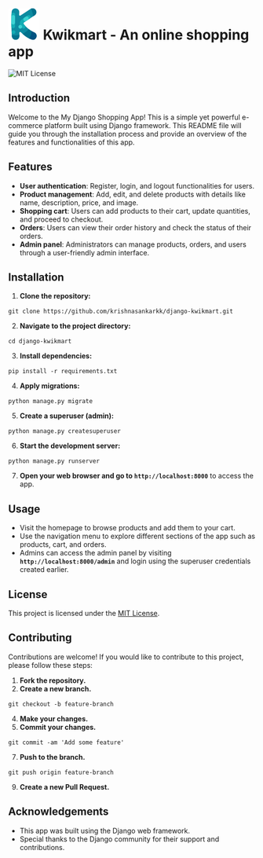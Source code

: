 # ![Kwikmart Logo](/static/images/logo.png) Kwikmart - An online shopping app
![MIT License](https://img.shields.io/badge/License-MIT-yellow.svg)

## Introduction
Welcome to the My Django Shopping App! This is a simple yet powerful e-commerce platform built using Django framework. This README file will guide you through the installation process and provide an overview of the features and functionalities of this app.

## Features
- **User authentication**: Register, login, and logout functionalities for users.
- **Product management**: Add, edit, and delete products with details like name, description, price, and image.
- **Shopping cart**: Users can add products to their cart, update quantities, and proceed to checkout.
- **Orders**: Users can view their order history and check the status of their orders.
- **Admin panel**: Administrators can manage products, orders, and users through a user-friendly admin interface.

## Installation
1. **Clone the repository:**

```
git clone https://github.com/krishnasankarkk/django-kwikmart.git
```
2. **Navigate to the project directory:**

```
cd django-kwikmart
```
3. **Install dependencies:**

```
pip install -r requirements.txt
```
4. **Apply migrations:**

```
python manage.py migrate
```
5. **Create a superuser (admin):**

```
python manage.py createsuperuser
```
6. **Start the development server:**

```
python manage.py runserver
```
7. **Open your web browser and go to `http://localhost:8000`** to access the app.

## Usage
- Visit the homepage to browse products and add them to your cart.
- Use the navigation menu to explore different sections of the app such as products, cart, and orders.
- Admins can access the admin panel by visiting **`http://localhost:8000/admin`** and login using the superuser credentials created earlier.

## License

This project is licensed under the [MIT License](LICENSE).

## Contributing
Contributions are welcome! If you would like to contribute to this project, please follow these steps:
1. **Fork the repository.**
2. **Create a new branch.**

```
git checkout -b feature-branch
```
4. **Make your changes.**
5. **Commit your changes.**

```
git commit -am 'Add some feature'
```
7. **Push to the branch.**

```
git push origin feature-branch
```
9. **Create a new Pull Request.**

## Acknowledgements
- This app was built using the Django web framework.
- Special thanks to the Django community for their support and contributions.
